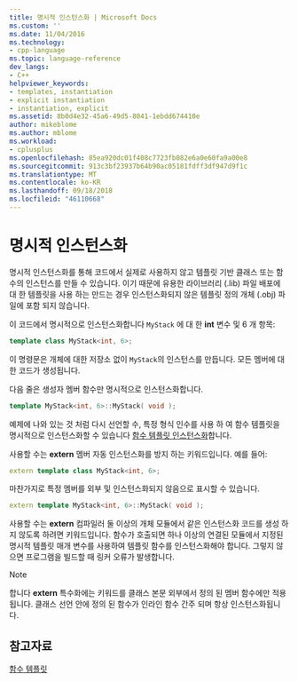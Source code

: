 ```yaml
---
title: 명시적 인스턴스화 | Microsoft Docs
ms.custom: ''
ms.date: 11/04/2016
ms.technology:
- cpp-language
ms.topic: language-reference
dev_langs:
- C++
helpviewer_keywords:
- templates, instantiation
- explicit instantiation
- instantiation, explicit
ms.assetid: 8b0d4e32-45a6-49d5-8041-1ebdd674410e
author: mikeblome
ms.author: mblome
ms.workload:
- cplusplus
ms.openlocfilehash: 85ea920dc01f408c7723fb082e6a0e60fa9a00e8
ms.sourcegitcommit: 913c3bf23937b64b90ac05181fdff3df947d9f1c
ms.translationtype: MT
ms.contentlocale: ko-KR
ms.lasthandoff: 09/18/2018
ms.locfileid: "46110668"
---
```

# <a name="explicit-instantiation"></a>명시적 인스턴스화

명시적 인스턴스화를 통해 코드에서 실제로 사용하지 않고 템플릿 기반 클래스 또는 함수의 인스턴스를 만들 수 있습니다. 이기 때문에 유용한 라이브러리 (.lib) 파일 배포에 대 한 템플릿을 사용 하는 만드는 경우 인스턴스화되지 않은 템플릿 정의 개체 (.obj) 파일에 포함 되지 않습니다.

이 코드에서 명시적으로 인스턴스화합니다 `MyStack` 에 대 한 **int** 변수 및 6 개 항목:

```cpp
template class MyStack<int, 6>;
```

이 명령문은 개체에 대한 저장소 없이 `MyStack`의 인스턴스를 만듭니다. 모든 멤버에 대한 코드가 생성됩니다.

다음 줄은 생성자 멤버 함수만 명시적으로 인스턴스화합니다.

```cpp
template MyStack<int, 6>::MyStack( void );
```

예제에 나와 있는 것 처럼 다시 선언할 수, 특정 형식 인수를 사용 하 여 함수 템플릿을 명시적으로 인스턴스화할 수 있습니다 [함수 템플릿 인스턴스화](../cpp/function-template-instantiation.md)합니다.

사용할 수는 **extern** 멤버 자동 인스턴스화를 방지 하는 키워드입니다. 예를 들어:

```cpp
extern template class MyStack<int, 6>;
```

마찬가지로 특정 멤버를 외부 및 인스턴스화되지 않음으로 표시할 수 있습니다.

```cpp
extern template MyStack<int, 6>::MyStack( void );
```

사용할 수는 **extern** 컴파일러 둘 이상의 개체 모듈에서 같은 인스턴스화 코드를 생성 하지 않도록 하려면 키워드입니다. 함수가 호출되면 하나 이상의 연결된 모듈에서 지정된 명시적 템플릿 매개 변수를 사용하여 템플릿 함수를 인스턴스화해야 합니다. 그렇지 않으면 프로그램을 빌드할 때 링커 오류가 발생합니다.

> [!NOTE]
>  합니다 **extern** 특수화에는 키워드를 클래스 본문 외부에서 정의 된 멤버 함수에만 적용 됩니다. 클래스 선언 안에 정의 된 함수가 인라인 함수 간주 되며 항상 인스턴스화됩니다.

## <a name="see-also"></a>참고자료

[함수 템플릿](../cpp/function-templates.md)